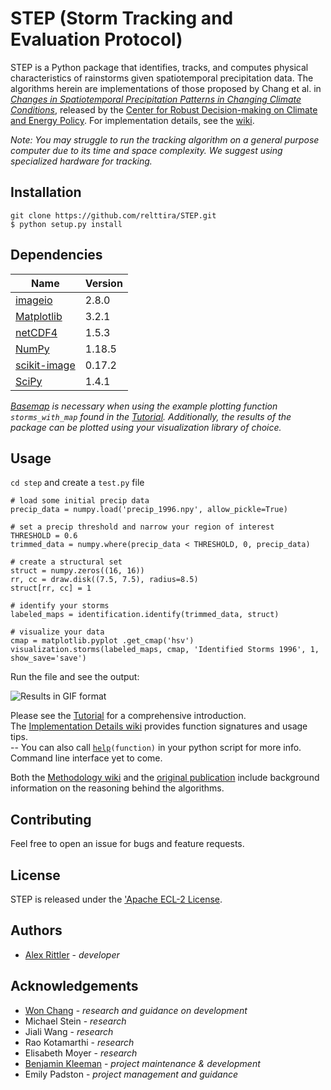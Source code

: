 # STEP (Storm Tracking and Evaluation Protocol)

STEP is a Python package that identifies, tracks, and computes physical characteristics of rainstorms given spatiotemporal precipitation data. The algorithms herein are implementations of those proposed by Chang et al. in [*Changes in Spatiotemporal Precipitation Patterns in Changing Climate Conditions*](https://urldefense.com/v3/__https://journals.ametsoc.org/jcli/article/29/23/8355/107053/Changes-in-Spatiotemporal-Precipitation-Patterns__;!!BpyFHLRN4TMTrA!pDQlI5PtSdlmGugrUrLfyhk163aw66BzNFC2B4Ny2YIHirC5gQ1nDIwJPW3kMBbp8wE$), released by the [Center for Robust Decision-making on Climate and Energy Policy](https://www.rdcep.org). For implementation details, see the [wiki](https://github.com/bkleeman/STEP-suggestions/wiki).

*Note: You may struggle to run the tracking algorithm on a general purpose computer due to its time and space complexity. We suggest using specialized hardware for tracking.*

## Installation

`git clone https://github.com/relttira/STEP.git`  
`$ python setup.py install`


<!--- To install STEP, use the package manager [pip](https://pip.pypa.io/en/stable/). --->

## Dependencies
|Name|Version|
|--|--|
|[imageio](https://imageio.readthedocs.io/en/stable/installation.html)|2.8.0|
|[Matplotlib](https://matplotlib.org/3.2.2/users/installing.html)|3.2.1|
|[netCDF4](https://unidata.github.io/netcdf4-python/netCDF4/index.html)|1.5.3|
|[NumPy](https://numpy.org/install/)|1.18.5|
|[scikit-image](https://scikit-image.org/docs/dev/install.html)|0.17.2|
|[SciPy](https://www.scipy.org/install.html)|1.4.1|

 *[Basemap](https://matplotlib.org/basemap/users/installing.html) is necessary when using the example plotting function `storms_with_map` found in the [Tutorial](https://github.com/relttira/STEP/wiki/Tutorial). Additionally, the results of the package can be plotted using your visualization library of choice.*
## Usage
`cd step` and create a `test.py` file
```
# load some initial precip data 
precip_data = numpy.load('precip_1996.npy', allow_pickle=True)

# set a precip threshold and narrow your region of interest
THRESHOLD = 0.6 
trimmed_data = numpy.where(precip_data < THRESHOLD, 0, precip_data)

# create a structural set 
struct = numpy.zeros((16, 16))
rr, cc = draw.disk((7.5, 7.5), radius=8.5)
struct[rr, cc] = 1

# identify your storms
labeled_maps = identification.identify(trimmed_data, struct)

# visualize your data
cmap = matplotlib.pyplot .get_cmap('hsv')
visualization.storms(labeled_maps, cmap, 'Identified Storms 1996', 1, show_save='save')
```

Run the file and see the output:

![Results in GIF format](https://media.giphy.com/media/fuKHtjrF4btvIjxMKp/giphy.gif)

Please see the [Tutorial](https://github.com/relttira/STEP/wiki/Tutorial) for a comprehensive introduction.  
The [Implementation Details wiki](https://github.com/relttira/wiki/Implementation-Details) provides function signatures and usage tips.  
-- You can also call [`help`](https://docs.python.org/3/library/functions.html#help)`(function)` in your python script for more info. Command line interface yet to come.

Both the [Methodology wiki](https://github.com/relttira/STEP/wiki/Methodology) and the [original publication](https://geosci.uchicago.edu/~moyer/MoyerWebsite/Publications/Papers/Changes_Spatio-temporal_Precipitation_patterns.pdf) include background information on the reasoning behind the algorithms.

## Contributing
Feel free to open an issue for bugs and feature requests.

## License
STEP is released under the ['Apache ECL-2 License]().

## Authors
* [Alex Rittler](https://www.linkedin.com/in/arittler) - *developer*

## Acknowledgements
* [Won Chang](http://www.wonchang.net/) - *research and guidance on development*
* Michael Stein - *research*
* Jiali Wang - *research*
* Rao Kotamarthi - *research*
* Elisabeth Moyer - *research*
* [Benjamin Kleeman](https://github.com/bkleeman) - *project maintenance & development*
* Emily Padston - *project management and guidance*
